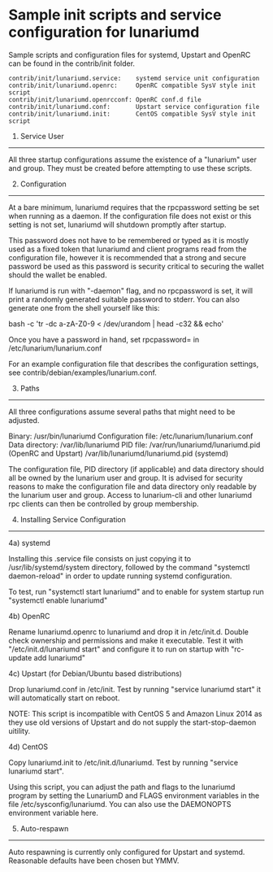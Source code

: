 Sample init scripts and service configuration for lunariumd
==========================================================

Sample scripts and configuration files for systemd, Upstart and OpenRC
can be found in the contrib/init folder.

    contrib/init/lunariumd.service:    systemd service unit configuration
    contrib/init/lunariumd.openrc:     OpenRC compatible SysV style init script
    contrib/init/lunariumd.openrcconf: OpenRC conf.d file
    contrib/init/lunariumd.conf:       Upstart service configuration file
    contrib/init/lunariumd.init:       CentOS compatible SysV style init script

1. Service User
---------------------------------

All three startup configurations assume the existence of a "lunarium" user
and group.  They must be created before attempting to use these scripts.

2. Configuration
---------------------------------

At a bare minimum, lunariumd requires that the rpcpassword setting be set
when running as a daemon.  If the configuration file does not exist or this
setting is not set, lunariumd will shutdown promptly after startup.

This password does not have to be remembered or typed as it is mostly used
as a fixed token that lunariumd and client programs read from the configuration
file, however it is recommended that a strong and secure password be used
as this password is security critical to securing the wallet should the
wallet be enabled.

If lunariumd is run with "-daemon" flag, and no rpcpassword is set, it will
print a randomly generated suitable password to stderr.  You can also
generate one from the shell yourself like this:

bash -c 'tr -dc a-zA-Z0-9 < /dev/urandom | head -c32 && echo'

Once you have a password in hand, set rpcpassword= in /etc/lunarium/lunarium.conf

For an example configuration file that describes the configuration settings,
see contrib/debian/examples/lunarium.conf.

3. Paths
---------------------------------

All three configurations assume several paths that might need to be adjusted.

Binary:              /usr/bin/lunariumd
Configuration file:  /etc/lunarium/lunarium.conf
Data directory:      /var/lib/lunariumd
PID file:            /var/run/lunariumd/lunariumd.pid (OpenRC and Upstart)
                     /var/lib/lunariumd/lunariumd.pid (systemd)

The configuration file, PID directory (if applicable) and data directory
should all be owned by the lunarium user and group.  It is advised for security
reasons to make the configuration file and data directory only readable by the
lunarium user and group.  Access to lunarium-cli and other lunariumd rpc clients
can then be controlled by group membership.

4. Installing Service Configuration
-----------------------------------

4a) systemd

Installing this .service file consists on just copying it to
/usr/lib/systemd/system directory, followed by the command
"systemctl daemon-reload" in order to update running systemd configuration.

To test, run "systemctl start lunariumd" and to enable for system startup run
"systemctl enable lunariumd"

4b) OpenRC

Rename lunariumd.openrc to lunariumd and drop it in /etc/init.d.  Double
check ownership and permissions and make it executable.  Test it with
"/etc/init.d/lunariumd start" and configure it to run on startup with
"rc-update add lunariumd"

4c) Upstart (for Debian/Ubuntu based distributions)

Drop lunariumd.conf in /etc/init.  Test by running "service lunariumd start"
it will automatically start on reboot.

NOTE: This script is incompatible with CentOS 5 and Amazon Linux 2014 as they
use old versions of Upstart and do not supply the start-stop-daemon uitility.

4d) CentOS

Copy lunariumd.init to /etc/init.d/lunariumd. Test by running "service lunariumd start".

Using this script, you can adjust the path and flags to the lunariumd program by
setting the LunariumD and FLAGS environment variables in the file
/etc/sysconfig/lunariumd. You can also use the DAEMONOPTS environment variable here.

5. Auto-respawn
-----------------------------------

Auto respawning is currently only configured for Upstart and systemd.
Reasonable defaults have been chosen but YMMV.
